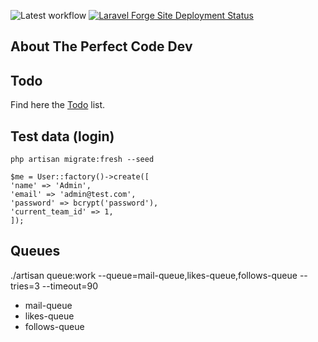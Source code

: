 ![Latest workflow](https://github.com/Grazulex/theperfectcodedev/actions/workflows/main.yml/badge.svg)
[![Laravel Forge Site Deployment Status](https://img.shields.io/endpoint?url=https%3A%2F%2Fforge.laravel.com%2Fsite-badges%2Ff386a02e-accf-494d-9f33-cd931f462b6c%3Fdate%3D1%26commit%3D1&style=plastic)](https://forge.laravel.com/servers/546270/sites/2208781)

## About The Perfect Code Dev

## Todo
Find here the [Todo](docs/todo.md) list.


## Test data (login)

```
php artisan migrate:fresh --seed
```

```
$me = User::factory()->create([
'name' => 'Admin',
'email' => 'admin@test.com',
'password' => bcrypt('password'),
'current_team_id' => 1,
]);
```


## Queues

./artisan queue:work --queue=mail-queue,likes-queue,follows-queue --tries=3 --timeout=90

- mail-queue
- likes-queue
- follows-queue


